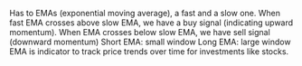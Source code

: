 Has to EMAs (exponential moving average), a fast and a slow one. When fast EMA crosses above slow EMA, we have a buy signal (indicating upward momentum). When EMA crosses below slow EMA, we have sell signal (downward momentum)
Short EMA: small window
Long EMA: large window
EMA is indicator to track price trends over time for investments like stocks. 